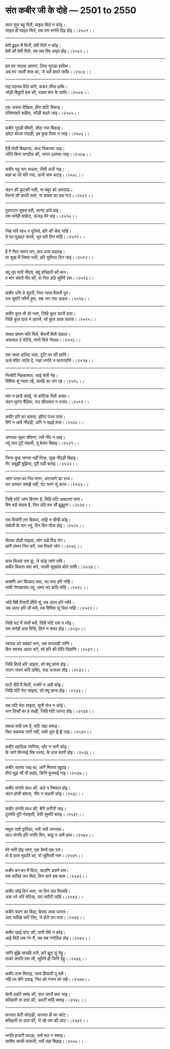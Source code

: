 # संत कबीर जी के दोहे — 2501 to 2550

सारा सूरा बहु मिलैं, घाइल मिले न कोइ।\
घाइल ही घाइल मिले, तब राम भगति दिढ़ होइ।।२५०१।।

---

प्रेमी ढूंढत मैं फिरौं, प्रेमी मिलै न कोइ।\
प्रेमी कौं प्रेमी मिलै, तब सब विष अमृत होइ।।२५०२।।

---

हम घर जाल्‍या आपणां, लिया मूराड़ा हाथिम।\
अब घर जालौं तास का, जे चलै हमारे साथि।।२५०३।।

---

पाइ पदारथ पेलि करि, कंकर लीया हाथि।\
जोड़ी बिछुटी हंस की, पड्या बंगा कै साथि।।२५०४।।

---

एक अचंभा देखिया, हीरा हाटि बिकाइ।\
परिषणहारे बाहिरा, कौड़ी बदले जाइ।।२५०५।।

---

कबीर गुदड़ी बीषरी, सौदा गया बिकाइ।\
खोटा बांध्‍या गांठड़ी, इब कुछ लिया न जाइ।।२५०६।।

---

पैड़ै मोती बिखरया, अंधा निकस्‍या आइ।\
जोति बिनां जगदीस की, जगत उलंघ्‍या जाइ।।२५०७।।

---

कबीर यहु जग अंधला, जैसी अंधी गाइ।\
बछा था सो मरि गया, ऊभी चांम चटाइ।।२५०८।।

---

चंदन की कुटकी भली, नां बंबुर को अवरांऊं।\
वैसनो की छपरी भलो, नां साषत का बड गाउं।।२५०९।।

---

पुरपाटण सुबस बसै, आनंद ढांये ढांइ।\
राम सनेही बाहिरा, ऊंजड़ मेरे भांइ।।२५१०।।

---

जिहं घरि साध न पूजिये, हरि की सेवा नांहि।\
ते घर मुड़हट सारषे, भूत बसै तिन मांहि।।२५११।।

---

है गै गैंवर सघन घन, छत्र धजा फहराइ।\
ता सुख थैं भिष्‍या भली, हरि सुमिरत दिन जाइ।।२५१२।।

---

क्‍यूं नृप नारी नींदये, क्‍यूं पनिहारी कौं मान।\
व मांग संवारै पीव कौं, वा नित उठि सुमिरै राम।।२५१३।।

---

कबीर धनि ते सुंदरी, जिन जाया बैसनौं पूत।\
राम सुमरि नरिभै हुवा, सब जग गया अऊत।।२५१४।।

---

कबीर कुल तौं सो भला, जिहि कुल उपजै दास।\
जिहि कुल दास न ऊपजै, सो कुल आक पलास।।२५१५।।

---

साषत बांभण मति मिलै, बैसनौं मिलै चंडाल।\
अंकमाल दे भेटिये, मांनों मिले गोपाल।।२५१६।।

---

राम जपत दालिद भला, टूटि घर की छांनि।\
ऊचे मंदिर जालि दे, जहां भगति न सारंगपांनि।।२५१७।।

---

निरबैरी निहकांमता, सांई सेती नेह।\
विषिया सूं न्‍यारा रहै, संतहि का अंग एह।।२५१८।।

---

संत न छाडै संतई, जे कोटिक मिलैं असंत।\
चंदन भुवंगा बैठिया, तउ सीतलता न तजंत।।२५१९।।

---

कबीर हरि का भावता, झीणां पंजर तास।\
रैणि न आवै नींदड़ी, अंगि न चढ़ई मास।।२५२०।।

---

अणरता सुका सीवणां, रातै नींद न आइ।\
ज्‍यूं जल टूटै मंछली, यूं बेलंत बिहाइ।।२५२१।।

---

जिन्‍य कुछ जाण्‍या नहीं तिन्‍ह, सुख नींदड़ी बिहाइ।\
भैर अबूझी बूझिया, पूरी पड़ी बलाइ।।२५२२।।

---

जांण भगत का नित मरण, अणजाणे का राज।\
सर अपसर समझै नहीं, पेट भरण सूं काज।।२५२३।।

---

जिहि घटि जांण बिनांण है, तिहि घटि आबटणां घणां।\
बिन षडै संग्राम है, नित उठि मन सौं झूझुणां।।२५२४।।

---

राम वियोगी तन बिकल, ताहि न चीन्‍है कोइ।\
तंबोली के पान ज्‍यूं, दिन दिन पीला होइ।।२५२५।।

---

पीलक दौड़ी सांइयां, लोग कहै पिंड रोग।\
छांनै लंघण नित करै, राम पियारे जोग।।२५२६।।

---

काम मिलावे राम कूं, जे कोइ जांणे राषि।\
कबीर बिचारा क्‍या करे, जाकी सुखदेव बोले साषि।।२५२७।।

---

कांमणि अंग बिरकत भया, रत भया हरि नांहि।\
साषी गोरखनाथ ज्‍यूं, अमर भए कलि मांहि।।२५२८।।

---

जदि बिषै पियारी प्रीति सूं, तब अंतर हरि नांहि।\
जब अंतर हरि जी बसै, तब विषिया सूं चित्त नांहि।।२५२९।।

---

जिहि घट मैं संसौ बसै, तिहि घटि राम न जोइ।\
राम सनेही दास विचि, तिणं न संचर होइ।।२५३०।।

---

स्‍वारथ को सबको सगा, सब सगलाही जांणि।\
बिन स्‍वारथ आदर करै, सो हरि की प्रीति पिछांणि।।२५३१।।

---

जिहि हिरदै हरि आइया, सो क्‍यूं छांनां होइ।\
जतन जतन करि दाबिए, तऊ उजाला सोइ।।२५३२।।

---

फाटै दीदै मैं फिरी, नजरि न आवै कोइ।\
जिहि घटि मेरा सांइयां, सो क्‍यू छाना होइ।।२५३३।।

---

सब घट‍ि मेरा सांइयां, सूनी सेज न कोई।\
भाग तिन्‍हौं का हे सखी, जिहि घटि परगट होइ।।२५३४।।

---

पावक रूपी राम है, घटि रह्या समाइ।\
चित चकमक लागै नहीं, ताथै धुंवा ह्वै ह्वै जाइ।।२५३५।।

---

कबीर खालिक जागिया, और न जागै कोइ।\
कै जागे बिनसई विष भरया, कै दास बंदगी होइ।।२५३६।।

---

कबीर चलया जाइ था, आगैं मिलया खुदाइ।\
मीरां मुझ सौं यौं कह्या, किनि फुरमाई गाइ।।२५३७।।

---

कबीर संगति साध की, कदे न निष्‍फल होइ।\
चंदन होसी बांवना, नीव न कहसी कोइ।।२५३८।।

---

कबीर संगति साध की, बेगि करीजैं जाइ।\
दुरमति दुरि गंवाइसी, देसी सुमति बताइ।।२५३९।।

---

मथुरा जावै द्वारिका, भावै जावै जगनाथ।\
साध संगति हरि भगति बिन, कछु न आवै हाथ।।२५४०।।

---

मेरे संगी दोइ जणां, एक वैष्‍णों एक राम।\
वो है दाता मुकति का, वो सुमिरावै नाम।।२५४१।।

---

कबीर बन बन मैं फिरा, कारणि अपणें राम।\
राम सरीखे जन मिले, तिन सारे सब काम।।२५४२।।

---

कबीर सोई दिन भला, जा दिन संत मिलाहि।\
अंक भरे भरि भेटिया, पाप सरीरौ जांहि।।२५४३।।

---

कबीर चंदन का बिड़ा, बैठ्या आक पलास।\
आप सरीखे करि लिए, जे होते उन पास।।२५४४।।

---

कबीर खाई कोट की, पाणी पीवे न कोइ।\
आई मिलै जब गंग मैं, तब सब गंगोदिक होइ।।२५४५।।

---

जांनि बूझि सांचहि तजै, करै झूठ सूं नेहु।\
ताको संगति राम जी, सुपिनै ही जिनि देहु।।२५४६।।

---

कबीर तास मिलाइ, जास हियाली तू बसै।\
नहिं तर बेगि उठाइ, नित को गंजन को सहै।।२५४७।।

---

केती लहरि समंद की, कत उपजै कत जाइ।\
बलिहारी ता दास की, उलटी मांहि समाइ।।२५४८।।

---

काजल केरी कोठड़ी, काजल ही का कोट।\
बलिहारी ता दास की, जे रहै राम की ओट।।२५४९।।

---

भगति हजारी कपड़ा, तामें मल न समाइ।\
साषित काली कांवली, भावैं तहां बिछाइ।।२५५०।।
